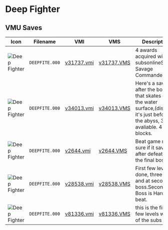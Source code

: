 # Deep Fighter

## VMU Saves

| Icon | Filename | VMI | VMS | Description |
|------|----------|-----|-----|-------------|
| ![Deep Fighter](../icons/DEEPFITE.000.GIF) | `DEEPFITE.000` | [v31737.vmi](v31737.vmi) | [v31737.VMS](v31737.VMS) | 4 awards acquired with 3 subsonlineStatus: Savage Commander 
| ![Deep Fighter](../icons/DEEPFITE.000.GIF) | `DEEPFITE.000` | [v34013.vmi](v34013.vmi) | [v34013.VMS](v34013.VMS) | Here's a save just after the boss that skates on the water surface,(disc 1), it's just before the abyss, 3 subs avaliable. 4 blocks. 
| ![Deep Fighter](../icons/DEEPFITE.000.GIF) | `DEEPFITE.000` | [v2644.vmi](v2644.vmi) | [v2644.VMS](v2644.VMS) | Beat game not sure if it saved after defeating the final boss. 
| ![Deep Fighter](../icons/DEEPFITE.000.GIF) | `DEEPFITE.000` | [v28538.vmi](v28538.vmi) | [v28538.VMS](v28538.VMS) | First few levels done, three subs, and at second boss.Second Boss is Hard to beat. 
| ![Deep Fighter](../icons/DEEPFITE.000.GIF) | `DEEPFITE.000` | [v81336.vmi](v81336.vmi) | [v81336.VMS](v81336.VMS) | this is the first few levels with 3 of the subs 
